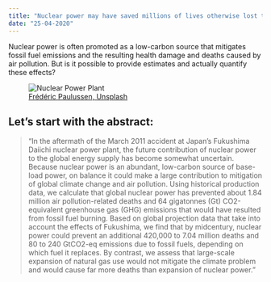 ```yaml
---
title: "Nuclear power may have saved millions of lives otherwise lost to fossil fuel"
date: "25-04-2020"
---
```


Nuclear power is often promoted as a low-carbon source that mitigates fossil fuel emissions and the resulting health damage and deaths caused by air pollution. But is it possible to provide estimates and actually quantify these effects?


<figure>
    <img src="https://images.unsplash.com/photo-1517925035435-7976539b920d?ixlib=rb-1.2.1&ixid=eyJhcHBfaWQiOjEyMDd9&auto=format&fit=crop&w=1955&q=80" alt="Nuclear Power Plant">
    <figcaption><a href="https://unsplash.com/photos/LWnD8U2OReU">Frédéric Paulussen, Unsplash</a></figcaption>
</figure>


## Let’s start with the abstract:


> “In the aftermath of the March 2011 accident at Japan’s Fukushima Daiichi nuclear power plant, the future contribution of nuclear power to the global energy supply has become somewhat uncertain. Because nuclear power is an abundant, low-carbon source of base-load power, on balance it could make a large contribution to mitigation of global climate change and air pollution. Using historical production data, we calculate that global nuclear power has prevented about 1.84 million air pollution-related deaths and 64 gigatonnes (Gt) CO2-equivalent greenhouse gas (GHG) emissions that would have resulted from fossil fuel burning. Based on global projection data that take into account the effects of Fukushima, we find that by midcentury, nuclear power could prevent an additional 420,000 to 7.04 million deaths and 80 to 240 GtCO2-eq emissions due to fossil fuels, depending on which fuel it replaces. By contrast, we assess that large-scale expansion of natural gas use would not mitigate the climate problem and would cause far more deaths than expansion of nuclear power.”
